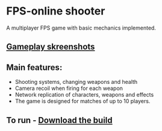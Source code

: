 # FPS-online shooter
A multiplayer FPS game with basic mechanics implemented.
## [Gameplay skreenshots](https://docs.google.com/presentation/d/1_lDLlIUNSbgeEeUM4XpHdUZ-SGVdjtms/edit?usp=sharing&ouid=104611818435390259210&rtpof=true&sd=true)
## Main features:
- Shooting systems, changing weapons and health
- Camera recoil when firing for each weapon
- Network replication of characters, weapons and effects
- The game is designed for matches of up to 10 players.
## To run - [Download the build](https://drive.google.com/drive/folders/17nDwVKs0EqBO8derpSnaLXEYU98q1kn2?usp=drive_link)
